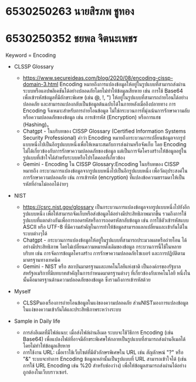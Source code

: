 # 6530250263 นายสิรภพ ชูทอง
# 6530250352 ชยพล จิตนะเพชร
Keyword = Encoding
- CLSSP Glossary
  - https://www.secureideas.com/blog/2020/08/encoding-cissp-domain-3.html
    Encoding หมายถึงการแปลงข้อมูลให้อยู่ในรูปแบบที่สามารถส่งผ่านระบบหรือแอปพลิเคชันได้อย่างปลอดภัยโดยไม่ทำให้ข้อมูลเสียหาย
    เช่น การใช้ Base64 เพื่อเข้ารหัสข้อมูลที่มีอักขระพิเศษ (เช่น @, !, ") ให้อยู่ในรูปแบบที่สามารถถ่ายโอนได้อย่างปลอดภัย
    และสามารถแปลงกลับเป็นข้อมูลต้นฉบับได้ในภายหลังเมื่อถึงปลายทาง การ Encoding จึงเหมาะสำหรับการถ่ายโอนข้อมูล
    ไม่ใช่กระบวนการที่มุ่งเน้นการรักษาความลับหรือความปลอดภัยของข้อมูล เช่น การเข้ารหัส (Encryption) หรือการแฮช (Hashing)。
  - Chatgpt - ในบริบทของ CISSP Glossary (Certified Information Systems Security Professional)
คำว่า Encoding หมายถึงกระบวนการเปลี่ยนข้อมูลจากรูปแบบหนึ่งไปเป็นอีกรูปแบบหนึ่งเพื่อให้เหมาะสมกับการส่งผ่านหรือจัดเก็บ
โดย Encoding ไม่ได้เกี่ยวข้องกับการรักษาความปลอดภัยของข้อมูล แต่เป็นการจัดโครงสร้างให้ข้อมูลอยู่ในรูปแบบที่เข้าใจได้สำหรับระบบหรือโปรโตคอลที่เกี่ยวข้อง
  - Gemini - Encoding ใน CISSP Glossary:Encoding ในบริบทของ CISSP หมายถึง กระบวนการแปลงข้อมูลจากรูปแบบหนึ่งไปเป็นอีกรูปแบบหนึ่ง
เพื่อวัตถุประสงค์ในการรักษาความปลอดภัย เช่น การเข้ารหัส (encryption) ที่แปลงข้อความธรรมดาให้เป็นรหัสที่อ่านไม่ออกได้ง่ายๆ

- NIST
  - https://csrc.nist.gov/glossary
   เป็นกระบวนการแปลงข้อมูลจากรูปแบบหนึ่งไปยังอีกรูปแบบหนึ่ง เพื่อให้สามารถจัดเก็บหรือส่งข้อมูลได้อย่างมีประสิทธิภาพมากขึ้น
  รวมถึงการใช้รูปแบบที่แตกต่างกันเพื่อการถอดรหัสหรือการถอดรหัสกลับข้อมูล เช่น การใช้ตัวเข้ารหัสแบบ ASCII หรือ UTF-8
  ที่มีความสำคัญในการทำให้ข้อมูลสามารถแลกเปลี่ยนและเข้ากันได้ในระบบต่างๆได้​
  - Chatgpt - กระบวนการแปลงข้อมูลให้อยู่ในรูปแบบที่สามารถประมวลผลหรือถ่ายโอน
ได้อย่างมีประสิทธิภาพ โดยไม่เปลี่ยนความหมายดั้งเดิมของข้อมูล 
กระบวนการนี้ใช้ในหลายบริบท เช่น การจัดการข้อมูลโครงสร้าง 
การรักษาความปลอดภัยไซเบอร์ และการปฏิบัติตามมาตรฐานทางเทคนิค​
  - Gemini - NIST หรือ สถาบันมาตรฐานและเทคโนโลยีแห่งชาติ
เป็นองค์กรของรัฐบาลสหรัฐอเมริกาที่มีบทบาทสำคัญในการกำหนดมาตรฐานต่างๆ ที่เกี่ยวข้องกับเทคโนโลยี
หนึ่งในนั้นคือมาตรฐานด้านความปลอดภัยของข้อมูล ซึ่งรวมถึงการเข้ารหัสด้วย

- Myself
  - CLSSPมองเรื่องการถ่ายโอนข้อมูลในแง่ของความปลอดภัย
    ส่วนNISTมองการแปลงข้อมูลในแง่ของความเข้ากันได้และประสิทธิภาพระหว่างระบบ
- Sample in Daily life
  - การส่งอีเมลที่มีไฟล์แนบ: เมื่อส่งไฟล์ผ่านอีเมล ระบบจะใช้วิธีการ Encoding (เช่น Base64)
    เพื่อแปลงไฟล์ที่อาจมีอักขระพิเศษให้กลายเป็นรูปแบบที่สามารถส่งผ่านอีเมลได้ โดยไม่ทำให้ข้อมูลเสียหาย
  - การใช้งาน URL: เมื่อเราใช้เว็บไซต์ที่มีตัวอักษรพิเศษใน URL เช่น สัญลักษณ์ "?" หรือ "&"
    ระบบจะทำการ Encoding ข้อมูลเหล่านั้นเป็นรูปแบบที่ URL สามารถเข้าใจได้ (เช่นการใช้ URL Encoding เช่น %20 สำหรับช่องว่าง) เพื่อให้ข้อมูลสามารถส่งผ่านได้อย่างถูกต้องในเว็บบราวเซอร์.
